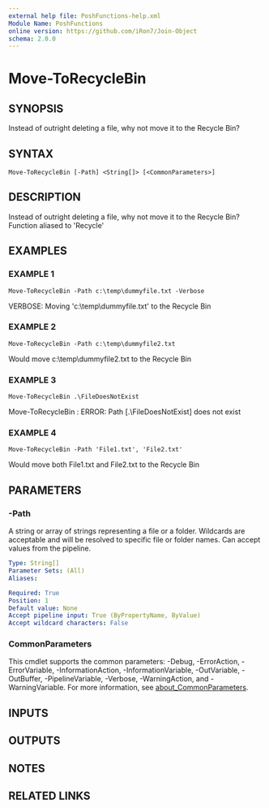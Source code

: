 ```yaml
---
external help file: PoshFunctions-help.xml
Module Name: PoshFunctions
online version: https://github.com/iRon7/Join-Object
schema: 2.0.0
---
```


# Move-ToRecycleBin

## SYNOPSIS
Instead of outright deleting a file, why not move it to the Recycle Bin?

## SYNTAX

```
Move-ToRecycleBin [-Path] <String[]> [<CommonParameters>]
```

## DESCRIPTION
Instead of outright deleting a file, why not move it to the Recycle Bin?
Function aliased to 'Recycle'

## EXAMPLES

### EXAMPLE 1
```
Move-ToRecycleBin -Path c:\temp\dummyfile.txt -Verbose
```

VERBOSE: Moving 'c:\temp\dummyfile.txt' to the Recycle Bin

### EXAMPLE 2
```
Move-ToRecycleBin -Path c:\temp\dummyfile2.txt
```

Would move c:\temp\dummyfile2.txt to the Recycle Bin

### EXAMPLE 3
```
Move-ToRecycleBin .\FileDoesNotExist
```

Move-ToRecycleBin : ERROR: Path \[.\FileDoesNotExist\] does not exist

### EXAMPLE 4
```
Move-ToRecycleBin -Path 'File1.txt', 'File2.txt'
```

Would move both File1.txt and File2.txt to the Recycle Bin

## PARAMETERS

### -Path
A string or array of strings representing a file or a folder.
Wildcards are
acceptable and will be resolved to specific file or folder names.
Can accept
values from the pipeline.

```yaml
Type: String[]
Parameter Sets: (All)
Aliases:

Required: True
Position: 1
Default value: None
Accept pipeline input: True (ByPropertyName, ByValue)
Accept wildcard characters: False
```

### CommonParameters
This cmdlet supports the common parameters: -Debug, -ErrorAction, -ErrorVariable, -InformationAction, -InformationVariable, -OutVariable, -OutBuffer, -PipelineVariable, -Verbose, -WarningAction, and -WarningVariable. For more information, see [about_CommonParameters](http://go.microsoft.com/fwlink/?LinkID=113216).

## INPUTS

## OUTPUTS

## NOTES

## RELATED LINKS

